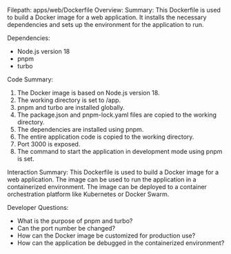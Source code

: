Filepath: apps/web/Dockerfile
Overview: Summary:
This Dockerfile is used to build a Docker image for a web application. It installs the necessary dependencies and sets up the environment for the application to run.

Dependencies:
- Node.js version 18
- pnpm
- turbo

Code Summary:
1. The Docker image is based on Node.js version 18.
2. The working directory is set to /app.
3. pnpm and turbo are installed globally.
4. The package.json and pnpm-lock.yaml files are copied to the working directory.
5. The dependencies are installed using pnpm.
6. The entire application code is copied to the working directory.
7. Port 3000 is exposed.
8. The command to start the application in development mode using pnpm is set.

Interaction Summary:
This Dockerfile is used to build a Docker image for a web application. The image can be used to run the application in a containerized environment. The image can be deployed to a container orchestration platform like Kubernetes or Docker Swarm.

Developer Questions:
- What is the purpose of pnpm and turbo?
- Can the port number be changed?
- How can the Docker image be customized for production use?
- How can the application be debugged in the containerized environment?


